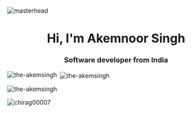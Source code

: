 ![masterhead](https://images.squarespace-cdn.com/content/v1/5769fc401b631bab1addb2ab/1541580611624-TE64QGKRJG8SWAIUS7NS/coding-freak.gif)
<h1 align="center">Hi, I'm Akemnoor Singh</h1>
<h3 align="center">Software developer from India</h3>



<!--
**the-akemsingh/the-akemsingh** is a ✨ _special_ ✨ repository because its `README.md` (this file) appears on your GitHub profile.

Here are some ideas to get you started:

- 🔭 I’m currently a college student 
- 🌱 I’m currently learning **Full stack development and Solidity Development**
- 👯 I’m looking for ** internship || Full time role || Freelance work **
- 📫 How to reach me: **singhakem03@gmail.com**
- ⚡ Fun fact: **The fears you don't face become your limit**

# Technologies I Know

! https://img.shields.io/badge/C%2B%2B-00599C?style=for-the-badge&logo=c%2B%2B&logoColor=white
![TypeScript](https://img.shields.io/badge/TypeScript-007ACC?style=for-the-badge&logo=typescript&logoColor=white)
![JavaScript](https://img.shields.io/badge/JavaScript-F7DF1E?style=for-the-badge&logo=javascript&logoColor=black)
![React](https://img.shields.io/badge/React-61DAFB?style=for-the-badge&logo=react&logoColor=black)
![Next.js](https://img.shields.io/badge/Next.js-000000?style=for-the-badge&logo=nextdotjs&logoColor=white)
![Express](https://img.shields.io/badge/Express.js-000000?style=for-the-badge&logo=express&logoColor=white)
![MongoDB](https://img.shields.io/badge/MongoDB-47A248?style=for-the-badge&logo=mongodb&logoColor=white)
![PostgreSQL](https://img.shields.io/badge/PostgreSQL-336791?style=for-the-badge&logo=postgresql&logoColor=white)
![MySQL](https://img.shields.io/badge/MySQL-4479A1?style=for-the-badge&logo=mysql&logoColor=white)
![Prisma](https://img.shields.io/badge/Prisma-2D3748?style=for-the-badge&logo=prisma&logoColor=white)
![Node.js](https://img.shields.io/badge/Node.js-339933?style=for-the-badge&logo=nodedotjs&logoColor=white)
![Cloudflare Workers](https://img.shields.io/badge/Cloudflare_Workers-F38020?style=for-the-badge&logo=cloudflare&logoColor=white)
![Hono](https://img.shields.io/badge/Hono-282C34?style=for-the-badge&logo=hono&logoColor=white)
![Recoil](https://img.shields.io/badge/Recoil-007ACC?style=for-the-badge&logo=Recoil&logoColor=white)
![Turborepo](https://img.shields.io/badge/Turborepo-3178C6?style=for-the-badge&logo=turborepo&logoColor=white)

-->
<p><img align="left" src="https://github-readme-stats.vercel.app/api/top-langs?username=the-akemsingh&show_icons=true&locale=en&layout=compact" alt="the-akemsingh" /></p>

<p>&nbsp;<img align="center" src="https://github-readme-stats.vercel.app/api?username=the-akemsingh&show_icons=true&locale=en" alt="the-akemsingh" /></p>
<p><img align="center" src="https://github-readme-streak-stats.herokuapp.com/?user=the-akemsingh&" alt="the-akemsingh" /></p>

<p align="left"> <img src="https://komarev.com/ghpvc/?username=chirag00007&label=Profile%20views&color=0e75b6&style=flat" alt="chirag00007" /> </p>
